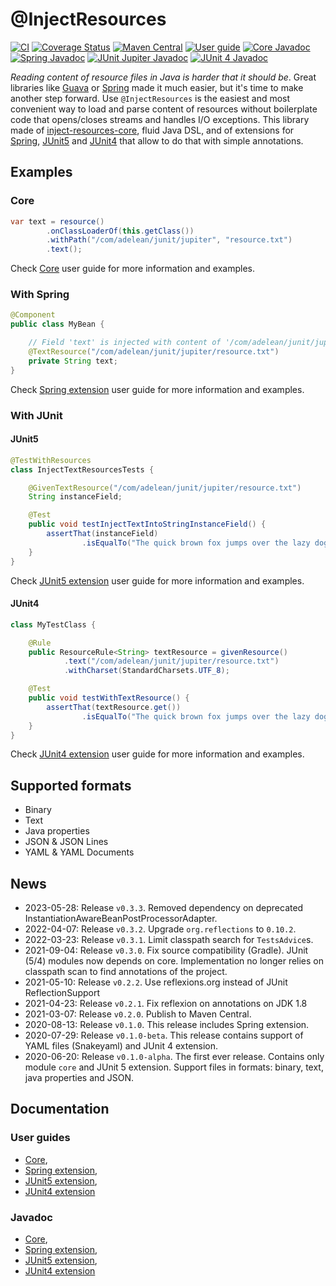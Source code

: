 # @InjectResources

[![CI](https://github.com/hosuaby/inject-resources/actions/workflows/ci.yml/badge.svg?branch=master)](https://github.com/hosuaby/inject-resources/actions/workflows/ci.yml)
[![Coverage Status](https://coveralls.io/repos/github/hosuaby/inject-resources/badge.svg?branch=master)](https://coveralls.io/github/hosuaby/inject-resources?branch=master)
[![Maven Central](https://maven-badges.herokuapp.com/maven-central/io.hosuaby/inject-resources-core/badge.svg)](https://maven-badges.herokuapp.com/maven-central/io.hosuaby/inject-resources-core)
[![User guide](https://img.shields.io/badge/User%20guide-0.3.5-red)](https://hosuaby.github.io/inject-resources/0.3.5/asciidoc/)
[![Core Javadoc](https://img.shields.io/badge/Core%20Javadoc-0.3.5-orange)](https://javadoc.io/doc/io.hosuaby/inject-resources-core/0.3.5)
[![Spring Javadoc](https://img.shields.io/badge/Spring%20Javadoc-0.3.5-green)](https://javadoc.io/doc/io.hosuaby/inject-resources-spring/0.3.5)
[![JUnit Jupiter Javadoc](https://img.shields.io/badge/JUnit%20Jupiter%20Javadoc-0.3.5-blueviolet)](https://javadoc.io/doc/io.hosuaby/inject-resources-junit-jupiter/0.3.5)
[![JUnit 4 Javadoc](https://img.shields.io/badge/JUnit%204%20Javadoc-0.3.5-yellow)](https://javadoc.io/doc/io.hosuaby/inject-resources-junit-vintage/0.3.5)

*Reading content of resource files in Java is harder that it should be*. Great libraries like
[Guava](https://github.com/google/guava) or [Spring](https://github.com/spring-projects/spring-framework) made it much
easier, but it's time to make another step forward. Use `@InjectResources` is the easiest and most convenient way to load
and parse content of resources without boilerplate code that opens/closes streams and handles I/O exceptions. This library
made of [inject-resources-core](https://hosuaby.github.io/inject-resources/0.3.5/asciidoc/#inject-resources-core),
fluid Java DSL, and of extensions for
[Spring](https://hosuaby.github.io/inject-resources/0.3.5/asciidoc/#inject-resources-spring),
[JUnit5](https://hosuaby.github.io/inject-resources/0.3.5/asciidoc/#inject-resources-junit-jupiter) and
[JUnit4](https://hosuaby.github.io/inject-resources/0.3.5/asciidoc/#inject-resources-junit-vintage) that allow to do
that with simple annotations.

## Examples

### Core

```java
var text = resource()
        .onClassLoaderOf(this.getClass())
        .withPath("/com/adelean/junit/jupiter", "resource.txt")
        .text();
```

Check [Core](https://hosuaby.github.io/inject-resources/0.3.5/asciidoc/#inject-resources-core) user guide for more information and examples.

### With Spring

```java
@Component
public class MyBean {

    // Field 'text' is injected with content of '/com/adelean/junit/jupiter/resource.txt'
    @TextResource("/com/adelean/junit/jupiter/resource.txt")
    private String text;
}
```

Check [Spring extension](https://hosuaby.github.io/inject-resources/0.3.5/asciidoc/#inject-resources-spring) user guide for more information and examples.

### With JUnit

#### JUnit5

```java
@TestWithResources
class InjectTextResourcesTests {

    @GivenTextResource("/com/adelean/junit/jupiter/resource.txt")
    String instanceField;

    @Test
    public void testInjectTextIntoStringInstanceField() {
        assertThat(instanceField)
                .isEqualTo("The quick brown fox jumps over the lazy dog.");
    }
}
```

Check [JUnit5 extension](https://hosuaby.github.io/inject-resources/0.3.5/asciidoc/#inject-resources-junit-jupiter) user guide for more information and examples.

#### JUnit4

```java
class MyTestClass {

    @Rule
    public ResourceRule<String> textResource = givenResource()
            .text("/com/adelean/junit/jupiter/resource.txt")
            .withCharset(StandardCharsets.UTF_8);

    @Test
    public void testWithTextResource() {
        assertThat(textResource.get())
                .isEqualTo("The quick brown fox jumps over the lazy dog.");
    }
}
```

Check [JUnit4 extension](https://hosuaby.github.io/inject-resources/0.3.5/asciidoc/#inject-resources-junit-vintage) user guide for more information and examples.

## Supported formats

- Binary
- Text
- Java properties
- JSON & JSON Lines
- YAML & YAML Documents

## News

- 2023-05-28: Release `v0.3.3`. Removed dependency on deprecated InstantiationAwareBeanPostProcessorAdapter.
- 2022-04-07: Release `v0.3.2`. Upgrade `org.reflections` to `0.10.2`.
- 2022-03-23: Release `v0.3.1`. Limit classpath search for `TestsAdvice`s.
- 2021-09-04: Release `v0.3.0`. Fix source compatibility (Gradle). JUnit (5/4) modules now depends on core. 
Implementation no longer relies on classpath scan to find annotations of the project.
- 2021-05-10: Release `v0.2.2`. Use reflexions.org instead of JUnit ReflectionSupport
- 2021-04-23: Release `v0.2.1`. Fix reflexion on annotations on JDK 1.8 
- 2021-03-07: Release `v0.2.0`. Publish to Maven Central.
- 2020-08-13: Release `v0.1.0`. This release includes Spring extension.
- 2020-07-29: Release `v0.1.0-beta`. This release contains support of YAML files (Snakeyaml) and JUnit 4 extension.
- 2020-06-20: Release `v0.1.0-alpha`. The first ever release. Contains only module `core` and JUnit 5 extension.
Support files in formats: binary, text, java properties and JSON.

## Documentation

### User guides
- [Core](https://hosuaby.github.io/inject-resources/0.3.5/asciidoc/#inject-resources-core),
- [Spring extension](https://hosuaby.github.io/inject-resources/0.3.5/asciidoc/#inject-resources-spring),
- [JUnit5 extension](https://hosuaby.github.io/inject-resources/0.3.5/asciidoc/#inject-resources-junit-jupiter),
- [JUnit4 extension](https://hosuaby.github.io/inject-resources/0.3.5/asciidoc/#inject-resources-junit-vintage)

### Javadoc

- [Core](https://javadoc.io/doc/io.hosuaby/inject-resources-core/0.3.5),
- [Spring extension](https://javadoc.io/doc/io.hosuaby/inject-resources-spring/0.3.5),
- [JUnit5 extension](https://javadoc.io/doc/io.hosuaby/inject-resources-junit-jupiter/0.3.5),
- [JUnit4 extension](https://javadoc.io/doc/io.hosuaby/inject-resources-junit-vintage/0.3.5)
